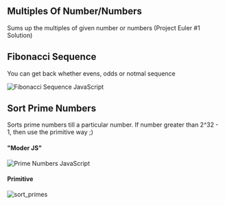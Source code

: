 ## Multiples Of Number/Numbers
Sums up the multiples of given number or numbers (Project Euler #1 Solution)  

## Fibonacci Sequence
You can get back whether evens, odds or notmal sequence  

![Fibonacci Sequence JavaScript](https://i.hizliresim.com/4j9zb09.png)

## Sort Prime Numbers
Sorts prime numbers till a particular number. If number greater than 2^32 - 1, then use the primitive way ;)
#### "Moder JS"
![Prime Numbers JavaScript](https://i.hizliresim.com/85zd3kx.png)
#### Primitive
![sort_primes](https://github.com/ademmeral/Algorithms/assets/107725052/73bd4812-f6ba-4a9d-91af-e2741fa81507)
